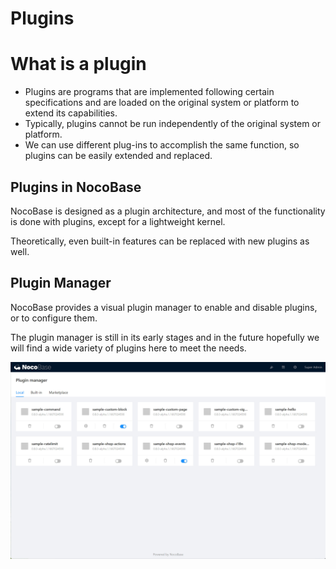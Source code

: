 # Plugins

# What is a plugin

- Plugins are programs that are implemented following certain specifications and are loaded on the original system or platform to extend its capabilities.
- Typically, plugins cannot be run independently of the original system or platform.
- We can use different plug-ins to accomplish the same function, so plugins can be easily extended and replaced.

## Plugins in NocoBase

NocoBase is designed as a plugin architecture, and most of the functionality is done with plugins, except for a lightweight kernel.

Theoretically, even built-in features can be replaced with new plugins as well.

## Plugin Manager

NocoBase provides a visual plugin manager to enable and disable plugins, or to configure them.

The plugin manager is still in its early stages and in the future hopefully we will find a wide variety of plugins here to meet the needs.

![plugin-manager.jpg](./plugins/plugin-manager.jpg)